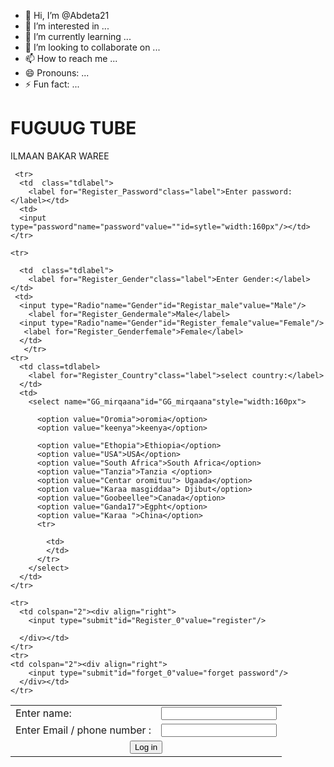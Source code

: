- 👋 Hi, I’m @Abdeta21
- 👀 I’m interested in ...
- 🌱 I’m currently learning ...
- 💞️ I’m looking to collaborate on ...
- 📫 How to reach me ...
- 😄 Pronouns: ...
- ⚡ Fun fact: ...

<!---
Abdeta21/Abdeta21 is a ✨ special ✨ repository because its `README.md` (this file) appears on your GitHub profile.
You can click the Preview link to take a look at your changes.
--->
<head>
  
</head>
<th>
  <h1>FUGUUG TUBE</h1>
</td>
<tb>
</th>
</tb>
  <th>ILMAAN BAKAR WAREE</th>
</tr>
<form action="#">
  <table>
    <tr>
      <td  class="tdlabel">
        <label for="Register_name"class="label">Enter name:</label></td>
      <td>
      <input type="text"name="name"value=""id=sytle="width:160px"/></td>  
    </tr>
       <tr>
      <td  class="tdlabel">
        <label for="Register_Email"class="label">Enter Email / phone number :</label></td>
      <td>
      <input type="Email"name="Email"value=""id="Register_Email"=sytle="width:160px"/></td>  
    </tr>   
    
  
     <tr>
      <td  class="tdlabel">
        <label for="Register_Password"class="label">Enter password:</label></td>
      <td>
      <input type="password"name="password"value=""id=sytle="width:160px"/></td>  
    </tr>   
    
    <tr>
     
      <td  class="tdlabel">
        <label for="Register_Gender"class="label">Enter Gender:</label></td>       
     <td>
      <input type="Radio"name="Gender"id="Registar_male"value="Male"/>
        <label for="Register_Gendermale">Male</label>
      <input type="Radio"name="Gender"id="Register_female"value="Female"/>
       <label for="Register_Genderfemale">Female</label>
      </td>  
       </tr>  
    <tr>
      <td class=tdlabel>
        <label for="Register_Country"class="label">select country:</label>
      </td>
      <td>
        <select name="GG_mirqaana"id="GG_mirqaana"style="width:160px">
           
          <option value="Oromia">oromia</option>
          <option value="keenya">keenya</option>
          
          <option value="Ethopia">Ethiopia</option>
          <option value="USA">USA</option>
          <option value="South Africa">South Africa</option>
          <option value="Tanzia">Tanzia </option>
          <option value="Centar oromituu"> Ugaada</option>
          <option value="Karaa masgiddaa"> Djibut</option>
          <option value="Goobeellee">Canada</option>
          <option value="Ganda17">Egpht</option>
          <option value="Karaa ">China</option>
          <tr>
       
            <td>
            </td>
          </tr>
        </select>
      </td>
    </tr>
  
    <tr>
      <td colspan="2"><div align="right">
        <input type="submit"id="Register_0"value="register"/>
        
      </div></td>
    </tr>
    <tr>
    <td colspan="2"><div align="right">
        <input type="submit"id="forget_0"value="forget password"/>
      </div></td>
    </tr>
 </div></td>
    </tr>
    <tr>
    <td colspan="2"><div align="center">
        <input type="submit"id="login_0"value="Log in"/>
      </div></td>
    </tr>
  </form>
</table>

